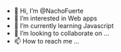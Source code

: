 - 👋 Hi, I’m @NachoFuerte
- 👀 I’m interested in Web apps
- 🌱 I’m currently learning Javascript
- 💞️ I’m looking to collaborate on ...
- 📫 How to reach me ...

<!---
NachoFuerte/NachoFuerte is a ✨ special ✨ repository because its `README.md` (this file) appears on your GitHub profile.
You can click the Preview link to take a look at your changes.
--->
